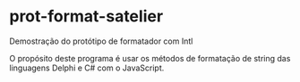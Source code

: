 # prot-format-satelier
Demostração do protótipo de formatador com Intl

O propósito deste programa é usar os métodos de formatação de string das linguagens Delphi e C# com o JavaScript.
